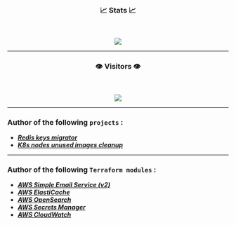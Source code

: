 <!DOCTYPE html>
<html>
<body>
<h3 align="center">📈 Stats 📈</h3> 
<br>

<p align="center">
<img src="https://github-readme-stats-git-masterrstaa-rickstaa.vercel.app/api?username=plain5&show_icons=true&theme=blue-green&custom_title=My+GitHub+Stats+:)">
</p>
<hr> 

<h3 align="center">👁️ Visitors 👁️</h3><br>

<p align="center">
<img style="max-width: 100%;" src="https://profile-counter.glitch.me/plain5/count.svg">
</p>

<hr> 
<h3 align="left">Author of the following <code class="inlinecode">projects</code> :</h3> 
<ul>
  <li><i><b><a target="_blank" href="https://github.com/itsyndicate/redis-keys-migrator">Redis keys migrator</a></b></i></li>
  <li><i><b><a target="_blank" href="https://github.com/itsyndicate/nodes-unused-images-cleanup">K8s nodes unused images cleanup</a></b></i></li>
</ul>

<hr> 
<h3 align="left">Author of the following <code class="inlinecode">Terraform modules</code> :</h3> 
<ul>
  <li><i><b><a target="_blank" href="https://github.com/itsyndicate/terraform-aws-ses">AWS Simple Email Service (v2)</a></b></i></li>
  <li><i><b><a target="_blank" href="https://github.com/itsyndicate/terraform-aws-elasticache">AWS ElastiCache</a></b></i></li>
  <li><i><b><a target="_blank" href="https://github.com/itsyndicate/terraform-aws-opensearch">AWS OpenSearch</a></b></i></li>
  <li><i><b><a target="_blank" href="https://github.com/itsyndicate/terraform-aws-secrets-manager">AWS Secrets Manager</a></b></i></li>
  <li><i><b><a target="_blank" href="https://github.com/itsyndicate/terraform-aws-cloudwatch">AWS CloudWatch</a></b></i></li>
</ul>
</body>
</html>
